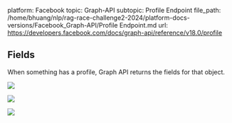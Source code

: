 platform: Facebook
topic: Graph-API
subtopic: Profile Endpoint
file_path: /home/bhuang/nlp/rag-race-challenge2-2024/platform-docs-versions/Facebook_Graph-API/Profile Endpoint.md
url: https://developers.facebook.com/docs/graph-api/reference/v18.0/profile

## Fields

When something has a profile, Graph API returns the fields for that object.

![](https://www.facebook.com/tr?id=675141479195042&ev=PageView&noscript=1)

![](https://www.facebook.com/tr?id=574561515946252&ev=PageView&noscript=1)

![](https://www.facebook.com/tr?id=1754628768090156&ev=PageView&noscript=1)